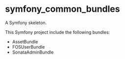 symfony_common_bundles
======================

A Symfony skeleton.

This Symfony project include the following bundles:

- AssetBundle
- FOSUserBundle
- SonataAdminBundle
